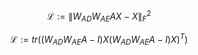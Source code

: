 $$
\mathcal{L} := \left\| W_{AD} W_{AE}AX - X  \right\|_F^2
$$

$$
\mathcal{L} := tr((W_{AD}W_{AE}A-I)X(W_{AD}W_{AE}A-I)X)^T) 
$$

